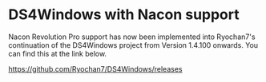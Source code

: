 # DS4Windows with Nacon support

Nacon Revolution Pro support has now been implemented into Ryochan7's continuation of the DS4Windows project from Version 1.4.100 onwards. You can find this at the link below.

https://github.com/Ryochan7/DS4Windows/releases
